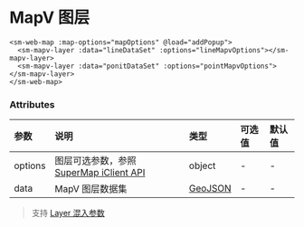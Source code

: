 # MapV 图层

<sm-iframe src="https://iclient.supermap.io/examples/component/components_mapv_vue.html"></sm-iframe>

```vue
<sm-web-map :map-options="mapOptions" @load="addPopup">
  <sm-mapv-layer :data="lineDataSet" :options="lineMapvOptions"></sm-mapv-layer>
  <sm-mapv-layer :data="ponitDataSet" :options="pointMapvOptions"></sm-mapv-layer>
</sm-web-map>
```

### Attributes

| 参数    | 说明                                                                                                                       | 类型                            | 可选值 | 默认值 |
| :------ | :------------------------------------------------------------------------------------------------------------------------- | :------------------------------ | :----- | :----- |
| options | 图层可选参数，参照 [SuperMap iClient API](https://iclient.supermap.io/docs/mapboxgl/mapboxgl.supermap.MapvLayer.html) | object                          | -      | -      |
| data    | MapV 图层数据集                                                                                                            | [GeoJSON](https://geojson.org/) | -      | -      |

> 支持 [Layer 混入参数](/zh/api/mixin/mixin.md#layer)
